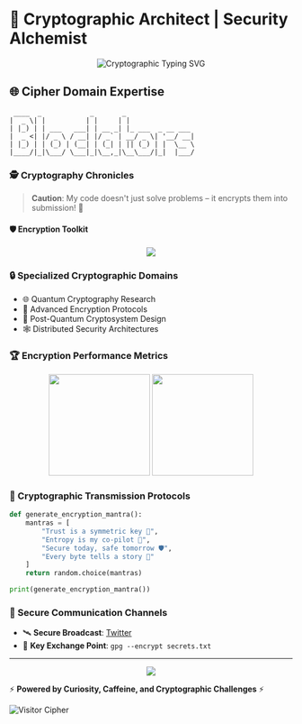 # 🔐 Cryptographic Architect | Security Alchemist 

<div align="center">
  <img src="https://readme-typing-svg.demolab.com?font=Fira+Code&pause=1000&color=00F700&center=true&width=700&lines=Decrypting+the+Impossible+%7C+Encrypting+the+Unimaginable+🔒;Where+Algorithms+Meet+Artistry+%7C+Security+is+an+Equation+✨;Breaking+Barriers%2C+Not+Encryptions+🚀" alt="Cryptographic Typing SVG" />
</div>

## 🌐 Cipher Domain Expertise

```ascii
 ____  _            _       _                      
|  _ \| |          | |     | |                     
| |_) | | ___   ___| | __ _| |_ ___  _ __ ___ 
|  _ <| |/ _ \ / __| |/ _` | __/ _ \| '__/ __|
| |_) | | (_) | (__| | (_| | || (_) | |  \__ \
|____/|_|\___/ \___|_|\__,_|\__\___/|_|  |___/
```

### 🕵️ Cryptography Chronicles

> **Caution**: My code doesn't just solve problems – it encrypts them into submission! 🔐

#### 🛡️ Encryption Toolkit

<div align="center">
  <img src="https://skillicons.dev/icons?i=python,rust,cpp,linux,docker,c" />
</div>

### 🔒 Specialized Cryptographic Domains

- 🌐 Quantum Cryptography Research
- 🔑 Advanced Encryption Protocols
- 🔬 Post-Quantum Cryptosystem Design
- 🕸️ Distributed Security Architectures

### 🏆 Encryption Performance Metrics

<div align="center">
  <img height="180em" src="https://github-readme-stats.vercel.app/api?username=crypt0-wizard&show_icons=true&theme=dark&include_all_commits=true&count_private=true"/>
  <img height="180em" src="https://github-readme-stats.vercel.app/api/top-langs/?username=crypt0-wizard&layout=compact&langs_count=7&theme=dark"/>
</div>

### 🔮 Cryptographic Transmission Protocols

```python
def generate_encryption_mantra():
    mantras = [
        "Trust is a symmetric key 🔑",
        "Entropy is my co-pilot 🚀",
        "Secure today, safe tomorrow 🛡️",
        "Every byte tells a story 📖"
    ]
    return random.choice(mantras)

print(generate_encryption_mantra())
```

### 🌈 Secure Communication Channels

- 🛰️ **Secure Broadcast**: [Twitter](https://twitter.com/yourusername)
- 📧 **Key Exchange Point**: `gpg --encrypt secrets.txt`

---

<div align="center">
  <img src="https://quotes-github-readme.vercel.app/api?type=horizontal&theme=dark" />
</div>

⚡ **Powered by Curiosity, Caffeine, and Cryptographic Challenges** ⚡

![Visitor Cipher](https://visitor-badge.laobi.icu/badge?page_id=crypt0-wizard.crypt0-wizard)
